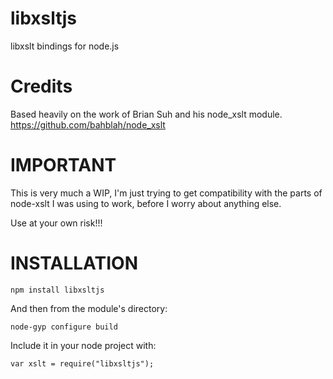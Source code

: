 libxsltjs
=========

libxslt bindings for node.js



Credits
=========

Based heavily on the work of Brian Suh and his node_xslt module.
https://github.com/bahblah/node_xslt



IMPORTANT
=========

This is very much a WIP, I'm just trying to get compatibility with the parts of node-xslt I was using to work, before I worry about anything else.

Use at your own risk!!!



INSTALLATION
=========

	npm install libxsltjs

And then from the module's directory:

	node-gyp configure build


Include it in your node project with:

	var xslt = require("libxsltjs");
